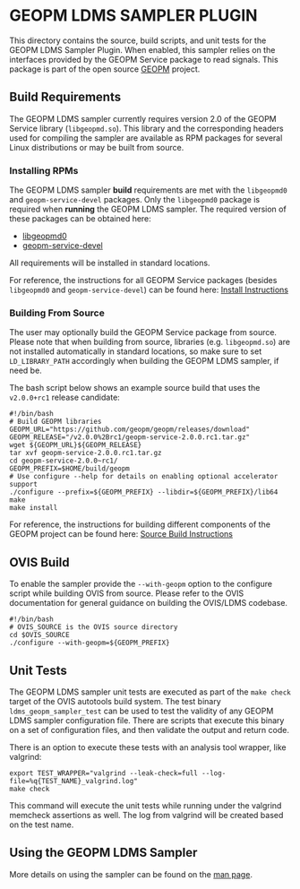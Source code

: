 GEOPM LDMS SAMPLER PLUGIN
=========================

This directory contains the source, build scripts, and unit tests for
the GEOPM LDMS Sampler Plugin. When enabled, this sampler relies on the
interfaces provided by the GEOPM Service package to read signals. This package
is part of the open source [GEOPM](https://geopm.github.io) project.

Build Requirements
------------------

The GEOPM LDMS sampler currently requires version 2.0 of the GEOPM
Service library (``libgeopmd.so``).  This library and the corresponding
headers used for compiling the sampler are available as RPM packages
for several Linux distributions or may be built from source.

### Installing RPMs

The GEOPM LDMS sampler **build** requirements are met with the
``libgeopmd0`` and ``geopm-service-devel`` packages. Only the
``libgeopmd0`` package is required when **running** the GEOPM LDMS
sampler. The required version of these packages can be obtained here:
- [libgeopmd0](https://software.opensuse.org/download.html?project=home%3Ageopm%3Arelease-v2.0-candidate&package=libgeopmd0)
- [geopm-service-devel](https://software.opensuse.org/download.html?project=home%3Ageopm%3Arelease-v2.0-candidate&package=geopm-service-devel)

All requirements will be installed in standard locations.

For reference, the instructions for all GEOPM Service packages
(besides ``libgeopmd0`` and ``geopm-service-devel``) can be found
here: [Install Instructions](https://geopm.github.io/install.html)

### Building From Source

The user may optionally build the GEOPM Service package from source.
Please note that when building from source, libraries (e.g.
``libgeopmd.so``) are not installed automatically in standard locations,
so make sure to set ``LD_LIBRARY_PATH`` accordingly when building the
GEOPM LDMS sampler, if need be.


The bash script below shows an example source build that uses the
``v2.0.0+rc1`` release candidate:

    #!/bin/bash
    # Build GEOPM libraries
    GEOPM_URL="https://github.com/geopm/geopm/releases/download"
    GEOPM_RELEASE="/v2.0.0%2Brc1/geopm-service-2.0.0.rc1.tar.gz"
    wget ${GEOPM_URL}${GEOPM_RELEASE}
    tar xvf geopm-service-2.0.0.rc1.tar.gz
    cd geopm-service-2.0.0~rc1/
    GEOPM_PREFIX=$HOME/build/geopm
    # Use configure --help for details on enabling optional accelerator support
    ./configure --prefix=${GEOPM_PREFIX} --libdir=${GEOPM_PREFIX}/lib64
    make
    make install

For reference, the instructions for building different components
of the GEOPM project can be found here:
[Source Build Instructions](https://geopm.github.io/devel.html#developer-build-process)


OVIS Build
----------

To enable the sampler provide the ``--with-geopm`` option to the configure
script while building OVIS from source. Please refer to the OVIS documentation
for general guidance on building the OVIS/LDMS codebase.


    #!/bin/bash
    # OVIS_SOURCE is the OVIS source directory
    cd $OVIS_SOURCE
    ./configure --with-geopm=${GEOPM_PREFIX}


Unit Tests
----------

The GEOPM LDMS sampler unit tests are executed as part of the
``make check`` target of the OVIS autotools build system.  The test
binary ``ldms_geopm_sampler_test`` can be used to test the validity of
any GEOPM LDMS sampler configuration file.  There are scripts that
execute this binary on a set of configuration files, and then
validate the output and return code.

There is an option to execute these tests with an analysis tool
wrapper, like valgrind:

    export TEST_WRAPPER="valgrind --leak-check=full --log-file=%q{TEST_NAME}_valgrind.log"
    make check

This command will execute the unit tests while running under the
valgrind memcheck assertions as well.  The log from valgrind will be
created based on the test name.


Using the GEOPM LDMS Sampler
----------------------------

More details on using the sampler can be found on the
[man page](Plugin_geopm_sampler.man).
